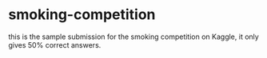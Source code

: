 # smoking-competition
this is the sample submission for the smoking competition on Kaggle, it only gives 50% correct answers.
